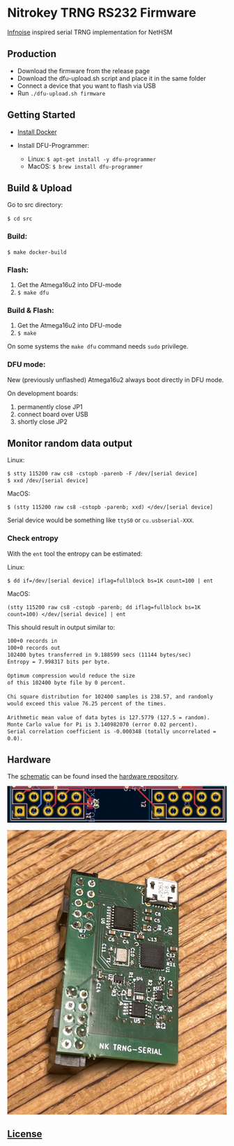 
# Nitrokey TRNG RS232 Firmware

[Infnoise](https://github.com/waywardgeek/infnoise) inspired serial TRNG implementation for NetHSM

## Production

- Download the firmware from the release page
- Download the dfu-upload.sh script and place it in the same folder
- Connect a device that you want to flash via USB
- Run ```./dfu-upload.sh firmware```

## Getting Started

- [Install Docker](https://docs.docker.com/engine/install/)

- Install DFU-Programmer:
  - Linux: `$ apt-get install -y dfu-programmer`
  - MacOS: `$ brew install dfu-programmer`

## Build & Upload

Go to src directory:

`$ cd src`

### Build:

`$ make docker-build`

### Flash:

1. Get the Atmega16u2 into DFU-mode
2. `$ make dfu`

### Build & Flash:

1.	Get the Atmega16u2 into DFU-mode
2.	`$ make`

On some systems the `make dfu` command needs `sudo` privilege.

### DFU mode:

New (previously unflashed) Atmega16u2 always boot directly in DFU mode.

On development boards:
1. permanently close JP1
2. connect board over USB
3. shortly close JP2

## Monitor random data output

Linux:

```
$ stty 115200 raw cs8 -cstopb -parenb -F /dev/[serial device]
$ xxd /dev/[serial device]
```

MacOS:

```
$ (stty 115200 raw cs8 -cstopb -parenb; xxd) </dev/[serial device]
```

Serial device would be something like  `ttyS0` or `cu.usbserial-XXX`.

### Check entropy

With the `ent` tool the entropy can be estimated:

Linux:
```
$ dd if=/dev/[serial device] iflag=fullblock bs=1K count=100 | ent 
```

MacOS:
```
(stty 115200 raw cs8 -cstopb -parenb; dd iflag=fullblock bs=1K count=100) </dev/[serial device] | ent
```

This should result in output similar to:

```
100+0 records in
100+0 records out
102400 bytes transferred in 9.188599 secs (11144 bytes/sec)
Entropy = 7.998317 bits per byte.

Optimum compression would reduce the size
of this 102400 byte file by 0 percent.

Chi square distribution for 102400 samples is 238.57, and randomly
would exceed this value 76.25 percent of the times.

Arithmetic mean value of data bytes is 127.5779 (127.5 = random).
Monte Carlo value for Pi is 3.140982070 (error 0.02 percent).
Serial correlation coefficient is -0.000348 (totally uncorrelated = 0.0).
```

## Hardware

The [schematic](https://github.com/Nitrokey/nitrokey-trng-rs232-hardware/blob/main/trng-serial.pdf) can be found insed the [hardware repository](https://github.com/Nitrokey/nitrokey-trng-rs232-hardware).

![Pinout top view](.images/NK_TRNG-Serial_Pinout.png)

![NK TRNG-Serial Hardware](.images/NK_TRNG-Serial.jpg)

## [License](./LICENSE)
